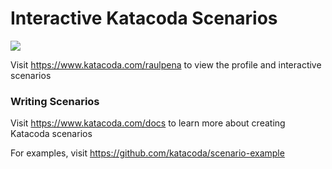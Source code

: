 # Interactive Katacoda Scenarios

[![](http://shields.katacoda.com/katacoda/raulpena/count.svg)](https://www.katacoda.com/raulpena "Get your profile on Katacoda.com")

Visit https://www.katacoda.com/raulpena to view the profile and interactive scenarios

### Writing Scenarios
Visit https://www.katacoda.com/docs to learn more about creating Katacoda scenarios

For examples, visit https://github.com/katacoda/scenario-example
